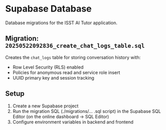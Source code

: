 # Supabase Database

Database migrations for the ISST AI Tutor application.

## Migration: `20250522092836_create_chat_logs_table.sql`

Creates the `chat_logs` table for storing conversation history with:

- Row Level Security (RLS) enabled
- Policies for anonymous read and service role insert
- UUID primary key and session tracking

## Setup

1. Create a new Supabase project
2. Run the migration SQL (./migrations/... .sql script) in the Supabase SQL Editor (on the online dashboard -> SQL Editor)
3. Configure environment variables in backend and frontend
